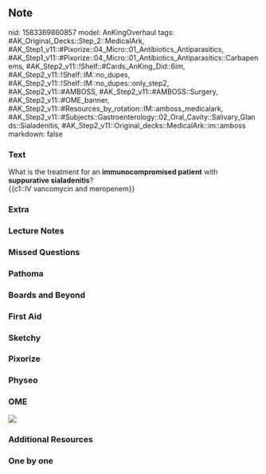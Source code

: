 ## Note
nid: 1583369860857
model: AnKingOverhaul
tags: #AK_Original_Decks::Step_2::MedicalArk, #AK_Step1_v11::#Pixorize::04_Micro::01_Antibiotics_Antiparasitics, #AK_Step1_v11::#Pixorize::04_Micro::01_Antibiotics_Antiparasitics::Carbapenems, #AK_Step2_v11::!Shelf::#Cards_AnKing_Did::6im, #AK_Step2_v11::!Shelf::IM::no_dupes, #AK_Step2_v11::!Shelf::IM::no_dupes::only_step2, #AK_Step2_v11::#AMBOSS, #AK_Step2_v11::#AMBOSS::Surgery, #AK_Step2_v11::#OME_banner, #AK_Step2_v11::#Resources_by_rotation::IM::amboss_medicalark, #AK_Step2_v11::#Subjects::Gastroenterology::02_Oral_Cavity::Salivary_Glands::Sialadenitis, #AK_Step2_v11::Original_decks::MedicalArk::im::amboss
markdown: false

### Text
<div>
  What is the treatment for an <b>immunocompromised patient</b>
  with <b>suppurative sialadenitis</b>?
</div>
<div>
  {{c1::IV vancomycin and meropenem}}
</div>

### Extra


### Lecture Notes


### Missed Questions


### Pathoma


### Boards and Beyond


### First Aid


### Sketchy


### Pixorize


### Physeo


### OME
<div class="ome-widget">
  <a href="https://onlinemeded.org?ref=anki"><img src=
  "_OME_AnkiFlashcards_General_4.png"></a>
</div>

### Additional Resources


### One by one

